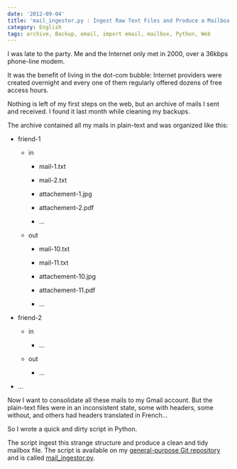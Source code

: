```yaml
---
date: '2012-09-04'
title: 'mail_ingestor.py : Ingest Raw Text Files and Produce a Mailbox'
category: English
tags: archive, Backup, email, import email, mailbox, Python, Web
---
```


I was late to the party. Me and the Internet only met in 2000, over a 36kbps phone-line modem.

It was the benefit of living in the dot-com bubble: Internet providers were created overnight and every one of them regularly offered dozens of free access hours.

Nothing is left of my first steps on the web, but an archive of mails I sent and received. I found it last month while cleaning my backups.

The archive contained all my mails in plain-text and was organized like this:

- friend-1

  - in

    - mail-1.txt

    - mail-2.txt

    - attachement-1.jpg

    - attachement-2.pdf

    - ...

  - out

    - mail-10.txt

    - mail-11.txt

    - attachement-10.jpg

    - attachement-11.pdf

    - ...

- friend-2

  - in

    - ...

  - out

    - ...

- ...

Now I want to consolidate all these mails to my Gmail account. But the plain-text files were in an inconsistent state, some with headers, some without, and others had headers translated in French...

So I wrote a quick and dirty script in Python.

The script ingest this strange structure and produce a clean and tidy mailbox file. The script is available on my [general-purpose Git repository](https://github.com/kdeldycke/scripts/) and is called [mail_ingestor.py](https://github.com/kdeldycke/scripts/blob/master/mail_ingestor.py).

